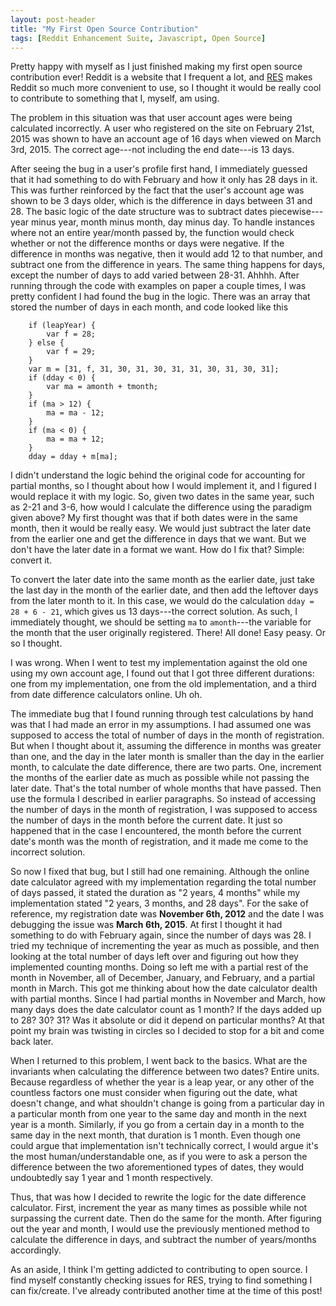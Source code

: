 ```yaml
---
layout: post-header
title: "My First Open Source Contribution"
tags: [Reddit Enhancement Suite, Javascript, Open Source]
---
```


Pretty happy with myself as I just finished making my first open source contribution ever! Reddit is a website that I frequent a lot, and [RES](http://redditenhancementsuite.com/) makes Reddit so much more convenient to use, so I thought it would be really cool to contribute to something that I, myself, am using.

The problem in this situation was that user account ages were being calculated incorrectly. A user who registered on the site on February 21st, 2015 was shown to have an account age of 16 days when viewed on March 3rd, 2015. The correct age---not including the end date---is 13 days.

After seeing the bug in a user's profile first hand, I immediately guessed that it had something to do with February and how it only has 28 days in it. This was further reinforced by the fact that the user's account age was shown to be 3 days older, which is the difference in days between 31 and 28. The basic logic of the date structure was to subtract dates piecewise---year minus year, month minus month, day minus day. To handle instances where not an entire year/month passed by, the function would check whether or not the difference months or days were negative. If the difference in months was negative, then it would add 12 to that number, and subtract one from the difference in years. The same thing happens for days, except the number of days to add varied between 28-31. Ahhhh. After running through the code with examples on paper a couple times, I was pretty confident I had found the bug in the logic. There was an array that stored the number of days in each month, and code looked like this

~~~~~
    if (leapYear) {
        var f = 28;
    } else {
        var f = 29;
    }
    var m = [31, f, 31, 30, 31, 30, 31, 31, 30, 31, 30, 31];
    if (dday < 0) {
        var ma = amonth + tmonth;
    }
    if (ma > 12) {
        ma = ma - 12;
    }
    if (ma < 0) {
        ma = ma + 12;
    }
    dday = dday + m[ma];
~~~~~

I didn't understand the logic behind the original code for accounting for partial months, so I thought about how I would implement it, and I figured I would replace it with my logic. So, given two dates in the same year, such as 2-21 and 3-6, how would I calculate the difference using the paradigm given above? My first thought was that if both dates were in the same month, then it would be really easy. We would just subtract the later date from the earlier one and get the difference in days that we want. But we don't have the later date in a format we want. How do I fix that? Simple: convert it.

To convert the later date into the same month as the earlier date, just take the last day in the month of the earlier date, and then add the leftover days from the later month to it. In this case, we would do the calculation `dday = 28 + 6 - 21`, which gives us 13 days---the correct solution. As such, I immediately thought, we should be setting `ma` to `amonth`---the variable for the month that the user originally registered. There! All done! Easy peasy. Or so I thought.

I was wrong. When I went to test my implementation against the old one using my own account age, I found out that I got three different durations: one from my implementation, one from the old implementation, and a third from date difference calculators online. Uh oh.

The immediate bug that I found running through test calculations by hand was that I had made an error in my assumptions. I had assumed one was supposed to access the total of number of days in the month of registration. But when I thought about it, assuming the difference in months was greater than one, and the day in the later month is smaller than the day in the earlier month, to calculate the date difference, there are two parts. One, increment the months of the earlier date as much as possible while not passing the later date. That's the total number of whole months that have passed. Then use the formula I described in earlier paragraphs. So instead of accessing the number of days in the month of registration, I was supposed to access the number of days in the month before the current date. It just so happened that in the case I encountered, the month before the current date's month was the month of registration, and it made me come to the incorrect solution.

So now I fixed that bug, but I still had one remaining. Although the online date calculator agreed with my implementation regarding the total number of days passed, it stated the duration as "2 years, 4 months" while my implementation stated "2 years, 3 months, and 28 days". For the sake of reference, my registration date was **November 6th, 2012** and the date I was debugging the issue was **March 6th, 2015**. At first I thought it had something to do with February again, since the number of days was 28. I tried my technique of incrementing the year as much as possible, and then looking at the total number of days left over and figuring out how they implemented counting months. Doing so left me with a partial rest of the month in November, all of December, January, and February, and a partial month in March. This got me thinking about how the date calculator dealth with partial months. Since I had partial months in November and March, how many days does the date calculator count as 1 month? If the days added up to 28? 30? 31? Was it absolute or did it depend on particular months? At that point my brain was twisting in circles so I decided to stop for a bit and come back later.

When I returned to this problem, I went back to the basics. What are the invariants when calculating the difference between two dates? Entire units. Because regardless of whether the year is a leap year, or any other of the countless factors one must consider when figuring out the date, what doesn't change, and what shouldn't change is going from a particular day in a particular month from one year to the same day and month in the next year is a month. Similarly, if you go from a certain day in a month to the same day in the next month, that duration is 1 month. Even though one could argue that implementation isn't technically correct, I would argue it's the most human/understandable one, as if you were to ask a person the difference between the two aforementioned types of dates, they would undoubtedly say 1 year and 1 month respectively.

Thus, that was how I decided to rewrite the logic for the date difference calculator. First, increment the year as many times as possible while not surpassing the current date. Then do the same for the month. After figuring out the year and month, I would use the previously mentioned method to calculate the difference in days, and subtract the number of years/months accordingly.

As an aside, I think I'm getting addicted to contributing to open source. I find myself constantly checking issues for RES, trying to find something I can fix/create. I've already contributed another time at the time of this post!